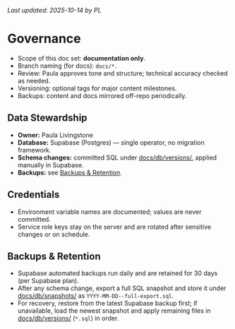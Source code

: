 _Last updated: 2025-10-14 by PL_

# Governance

- Scope of this doc set: **documentation only**.
- Branch naming (for docs): `docs/*`.
- Review: Paula approves tone and structure; technical accuracy checked as needed.
- Versioning: optional tags for major content milestones.
- Backups: content and docs mirrored off-repo periodically.

## Data Stewardship

- **Owner:** Paula Livingstone
- **Database:** Supabase (Postgres) — single operator, no migration framework.
- **Schema changes:** committed SQL under [docs/db/versions/](./db/versions/), applied manually in Supabase.
- **Backups:** see [Backups & Retention](#backups--retention).

## Credentials

- Environment variable names are documented; values are never committed.
- Service role keys stay on the server and are rotated after sensitive changes or on schedule.

## Backups & Retention

- Supabase automated backups run daily and are retained for 30 days (per Supabase plan).
- After any schema change, export a full SQL snapshot and store it under [docs/db/snapshots/](./db/snapshots/) as `YYYY-MM-DD--full-export.sql`.
- For recovery, restore from the latest Supabase backup first; if unavailable, load the newest snapshot and apply remaining files in [docs/db/versions/](./db/versions/) (`*.sql`) in order.
